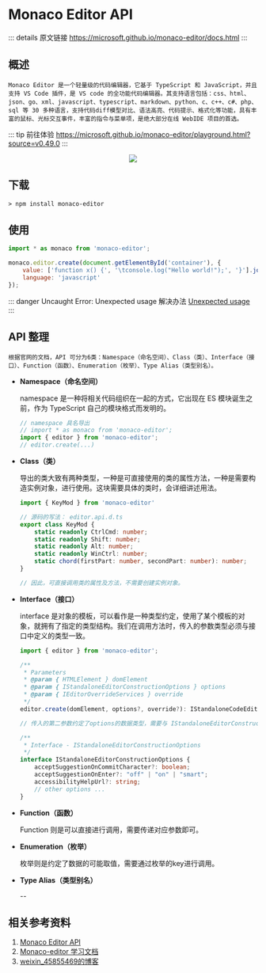 # Monaco Editor API

::: details 原文链接
https://microsoft.github.io/monaco-editor/docs.html
:::

## 概述

    Monaco Editor 是一个轻量级的代码编辑器，它基于 TypeScript 和 JavaScript，并且支持 VS Code 插件，是 VS code 的全功能代码编辑器。其支持语言包括：css、html、json、go、xml、javascript、typescript、markdown、python、c、c++、c#、php、sql 等 30 多种语言，支持代码diff模型对比、语法高亮、代码提示、格式化等功能，具有丰富的鼠标、光标交互事件，丰富的指令与菜单项，是绝大部分在线 WebIDE 项目的首选。

::: tip 前往体验
https://microsoft.github.io/monaco-editor/playground.html?source=v0.49.0
:::

<p align="center">
    <img src='/assets/monaco.png' />
</p>

## 下载

```shell
> npm install monaco-editor
```

## 使用

```js
import * as monaco from 'monaco-editor';

monaco.editor.create(document.getElementById('container'), {
	value: ['function x() {', '\tconsole.log("Hello world!");', '}'].join('\n'),
	language: 'javascript'
});
```

::: danger Uncaught Error: Unexpected usage 解决办法
[Unexpected usage](/unexpected-usage.md)
:::

## API 整理

    根据官网的文档，API 可分为6类：Namespace（命名空间）、Class（类）、Interface（接口）、Function（函数）、Enumeration（枚举）、Type Alias（类型别名）。

- **Namespace（命名空间）**
  
    namespace 是一种将相关代码组织在一起的方式，它出现在 ES 模块诞生之前，作为 TypeScript 自己的模块格式而发明的。

    ```js
    // namespace 具名导出
    // import * as monaco from 'monaco-editor';
    import { editor } from 'monaco-editor';
    // editor.create(...)
    ```
   

- **Class（类）**

    导出的类大致有两种类型，一种是可直接使用的类的属性方法，一种是需要构造实例对象，进行使用。这块需要具体的类时，会详细讲述用法。

    ```ts
    import { KeyMod } from 'monaco-editor'

    // 源码的写法： editor.api.d.ts
    export class KeyMod {
        static readonly CtrlCmd: number;
        static readonly Shift: number;
        static readonly Alt: number;
        static readonly WinCtrl: number;
        static chord(firstPart: number, secondPart: number): number;
    }

    // 因此，可直接调用类的属性及方法，不需要创建实例对象。
    ```

- **Interface（接口）**

    interface 是对象的模板，可以看作是一种类型约定，使用了某个模板的对象，就拥有了指定的类型结构。我们在调用方法时，传入的参数类型必须与接口中定义的类型一致。
    
    ```ts
    import { editor } from 'monaco-editor';
  
    /**
     * Parameters
     * @param { HTMLElement } domElement
     * @param { IStandaloneEditorConstructionOptions } options
     * @param { IEditorOverrideServices } override
     */
    editor.create(domElement, options?, override?): IStandaloneCodeEditor

    // 传入的第二参数约定了options的数据类型，需要与 IStandaloneEditorConstructionOptions 保持一致
    
    /**
     * Interface - IStandaloneEditorConstructionOptions 
     */
    interface IStandaloneEditorConstructionOptions {
        acceptSuggestionOnCommitCharacter?: boolean;
        acceptSuggestionOnEnter?: "off" | "on" | "smart";
        accessibilityHelpUrl?: string;
        // other options ...
    }
    ```

- **Function（函数）**

    Function 则是可以直接进行调用，需要传递对应参数即可。

- **Enumeration（枚举）**

    枚举则是约定了数据的可能取值，需要通过枚举的key进行调用。

- **Type Alias（类型别名）**

    --


## 相关参考资料

1. [Monaco Editor API](https://microsoft.github.io/monaco-editor/docs.html)
2. [Monaco-editor 学习文档](https://aydk.site/)
3. [weixin_45855469的博客](https://blog.csdn.net/weixin_45855469/category_12613808.html)